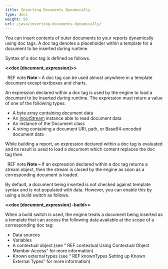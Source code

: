 ```yaml
---
title: Inserting Documents Dynamically
type: docs
weight: 50
url: /java/inserting-documents-dynamically/
---
```


You can insert contents of outer documents to your reports dynamically using doc tags. A doc tag denotes a placeholder within a template for a document to be inserted during runtime. 

Syntax of a doc tag is defined as follows.

**<<doc [document_expression]>>**

` `REF note **Note –** A doc tag can be used almost anywhere in a template document except textboxes and charts.

An expression declared within a doc tag is used by the engine to load a document to be inserted during runtime. The expression must return a value of one of the following types:

- A byte array containing document data
- An [InputStream](http://docs.oracle.com/javase/7/docs/api/java/io/InputStream.html) instance able to read document data
- An instance of the Document class
- A string containing a document URI, path, or Base64-encoded document data

While building a report, an expression declared within a doc tag is evaluated and its result is used to load a document which content replaces the doc tag then.

` `REF note **Note –** If an expression declared within a doc tag returns a stream object, then the stream is closed by the engine as soon as a corresponding document is loaded.

By default, a document being inserted is not checked against template syntax and is not populated with data. However, you can enable this by using a build switch as follows.

**<<doc [document_expression] -build>>**

When a build switch is used, the engine treats a document being inserted as a template that can access the following data available at the scope of a corresponding doc tag:

- Data sources
- Variables
- A contextual object (see “ REF contextual Using Contextual Object Member Access” for more information)
- Known external types (see “ REF knownTypes Setting up Known External Types” for more information)
